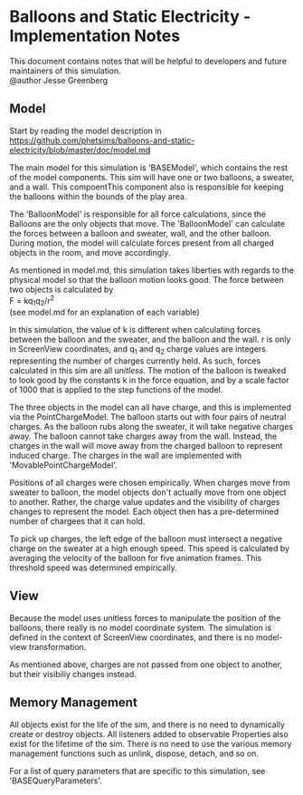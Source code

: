 # Balloons and Static Electricity - Implementation Notes

This document contains notes that will be helpful to developers and future maintainers of this simulation.<br>
@author Jesse Greenberg

## Model
Start by reading the model description in https://github.com/phetsims/balloons-and-static-electricity/blob/master/doc/model.md

The main model for this simulation is 'BASEModel', which contains the rest of the model
components.  This sim will have one or two balloons, a sweater, and a wall.  This compoentThis component also is responsible for keeping the balloons within the bounds of the play area.

The 'BalloonModel' is responsible for all force calculations, since the Balloons are the only objects that move. The
'BalloonModel' can calculate the forces between a balloon and sweater, wall, and the other balloon. During motion,
the model will calculate forces present from all charged objects in the room, and move accordingly.

As mentioned in model.md, this simulation takes liberties with regards to the physical model so that the balloon
motion looks good.  The force between two objects is calculated by<br>
F = kq<sub>1</sub>q<sub>2</sub>/r<sup>2</sup><br>
(see model.md for an explanation of each variable)

In this simulation, the value of k is different when calculating forces between the balloon and the sweater, and
the balloon and the wall. r is only in ScreenView coordinates, and q<sub>1</sub> and q<sub>2</sub> charge values
are integers representing the number of charges currently held. As such, forces calculated in this sim are all
<i>unitless</i>. The motion of the balloon is tweaked to look good by the constants k in the force equation, and by a
scale factor of 1000 that is applied to the step functions of the model.

The three objects in the model can all have charge, and this is implemented via the PointChargeModel.  The balloon
starts out with four pairs of neutral charges.  As the balloon rubs along the sweater, it will take negative charges
away.  The balloon cannot take charges away from the wall.  Instead, the charges in the wall will move away from the
charged balloon to represent induced charge.  The charges in the wall are implemented with 'MovablePointChargeModel'.

Positions of all charges were chosen empirically.  When charges move from sweater to balloon, the model objects
don't actually move from one object to another.  Rather, the charge value updates and the visibility of charges
changes to represent the model. Each object then has a pre-determined number of chargees that it can hold.

To pick up charges, the left edge of the balloon must intersect a negative charge on the sweater at a high enough
speed.  This speed is calculated by averaging the velocity of the balloon for five animation frames. This threshold
speed was determined empirically.

## View

Because the model uses unitless forces to manipulate the position of the balloons, there really is no model
coordinate system.  The simulation is defined in the context of ScreenView coordinates, and there is no model-view
transformation.

As mentioned above, charges are not passed from one object to another, but their visibiliy changes instead.

## Memory Management

All objects exist for the life of the sim, and there is no need to dynamically create or destroy objects.  All
listeners added to observable Properties also exist for the lifetime of the sim.  There is no need to use the various
memory management functions such as unlink, dispose, detach, and so on.

For a list of query parameters that are specific to this simulation, see 'BASEQueryParameters'.
